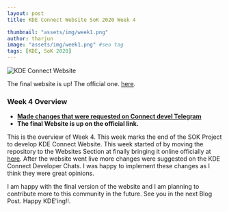 ```yaml
---
layout: post
title: KDE Connect Website SoK 2020 Week 4

thumbnail: "assets/img/week1.png"
author: tharjun
image: "assets/img/week1.png" #seo tag
tags: [KDE, SoK 2020]
---
```


![KDE Connect Website]( /kdeblog/assets/img/week1.png "KDE Connect Website")

The final website is up! The official one. [here](https://kdeconnect.kde.org/).

### Week 4 Overview
* **[Made changes that were requested on Connect devel Telegram ](https://invent.kde.org/arjunth/kde-connect/commit/7dcd170866b5c1256690cc2dae6ac34382bd3f8c)**
* **The final Website is up on the official link.**






This is the overview of Week 4. This week marks the end of the SOK Project to develop KDE Connect Website. This week started of by moving the repository to the Websites Section at finally bringing it online officially at [here](https://kdeconnect.kde.org/). After the website went live  more changes were suggested on the KDE Connect Developer Chats. I was happy to implement these changes as I think they were great opinions. 

I am happy with the final version of the website and I am planning to contribute more to this community in the future. See you in the next Blog Post. Happy KDE'ing!!.



